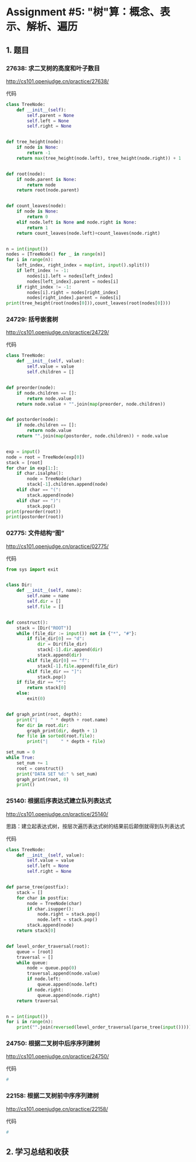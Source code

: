 # Assignment #5: "树"算：概念、表示、解析、遍历


## 1. 题目

### 27638: 求二叉树的高度和叶子数目

http://cs101.openjudge.cn/practice/27638/



代码

```python
class TreeNode:
    def __init__(self):
        self.parent = None
        self.left = None
        self.right = None


def tree_height(node):
    if node is None:
        return -1
    return max(tree_height(node.left), tree_height(node.right)) + 1


def root(node):
    if node.parent is None:
        return node
    return root(node.parent)


def count_leaves(node):
    if node is None:
        return 0
    elif node.left is None and node.right is None:
        return 1
    return count_leaves(node.left)+count_leaves(node.right)


n = int(input())
nodes = [TreeNode() for _ in range(n)]
for i in range(n):
    left_index, right_index = map(int, input().split())
    if left_index != -1:
        nodes[i].left = nodes[left_index]
        nodes[left_index].parent = nodes[i]
    if right_index != -1:
        nodes[i].right = nodes[right_index]
        nodes[right_index].parent = nodes[i]
print(tree_height(root(nodes[0])),count_leaves(root(nodes[0])))

```




### 24729: 括号嵌套树

http://cs101.openjudge.cn/practice/24729/



代码

```python
class TreeNode:
    def __init__(self, value):
        self.value = value
        self.children = []


def preorder(node):
    if node.children == []:
        return node.value
    return node.value + "".join(map(preorder, node.children))


def postorder(node):
    if node.children == []:
        return node.value
    return "".join(map(postorder, node.children)) + node.value


exp = input()
node = root = TreeNode(exp[0])
stack = [root]
for char in exp[1:]:
    if char.isalpha():
        node = TreeNode(char)
        stack[-1].children.append(node)
    elif char == "(":
        stack.append(node)
    elif char == ")":
        stack.pop()
print(preorder(root))
print(postorder(root))

```



### 02775: 文件结构“图”

http://cs101.openjudge.cn/practice/02775/


代码

```python
from sys import exit


class Dir:
    def __init__(self, name):
        self.name = name
        self.dir = []
        self.file = []


def construct():
    stack = [Dir("ROOT")]
    while (file_dir := input()) not in {"*", "#"}:
        if file_dir[0] == "d":
            dir = Dir(file_dir)
            stack[-1].dir.append(dir)
            stack.append(dir)
        elif file_dir[0] == "f":
            stack[-1].file.append(file_dir)
        elif file_dir == "]":
            stack.pop()
    if file_dir == "*":
        return stack[0]
    else:
        exit(0)


def graph_print(root, depth):
    print("|     " * depth + root.name)
    for dir in root.dir:
        graph_print(dir, depth + 1)
    for file in sorted(root.file):
        print("|     " * depth + file)

set_num = 0
while True:
    set_num += 1
    root = construct()
    print("DATA SET %d:" % set_num)
    graph_print(root, 0)
    print()

```




### 25140: 根据后序表达式建立队列表达式

http://cs101.openjudge.cn/practice/25140/



思路：建立起表达式树，按层次遍历表达式树的结果前后颠倒就得到队列表达式


代码

```python
class TreeNode:
    def __init__(self, value):
        self.value = value
        self.left = None
        self.right = None


def parse_tree(postfix):
    stack = []
    for char in postfix:
        node = TreeNode(char)
        if char.isupper():
            node.right = stack.pop()
            node.left = stack.pop()
        stack.append(node)
    return stack[0]


def level_order_traversal(root):
    queue = [root]
    traversal = []
    while queue:
        node = queue.pop(0)
        traversal.append(node.value)
        if node.left:
            queue.append(node.left)
        if node.right:
            queue.append(node.right)
    return traversal


n = int(input())
for i in range(n):
    print("".join(reversed(level_order_traversal(parse_tree(input())))))

```




### 24750: 根据二叉树中后序序列建树

http://cs101.openjudge.cn/practice/24750/


代码

```python
# 

```





### 22158: 根据二叉树前中序序列建树

http://cs101.openjudge.cn/practice/22158/


代码

```python
# 

```





## 2. 学习总结和收获






